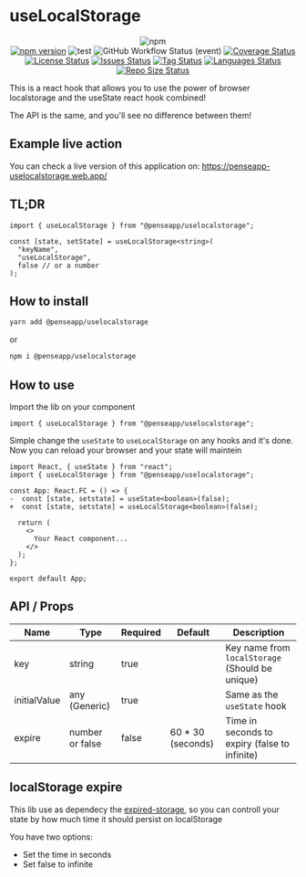 # useLocalStorage

<div align="center">

![npm](https://img.shields.io/npm/dt/nodejs-health-checker?style=for-the-badge)<br>
[![npm version](https://badge.fury.io/js/nodejs-health-checker.svg)](https://badge.fury.io/js/nodejs-health-checker)
![test](https://github.com/penseapp/uselocalstorage/workflows/test/badge.svg?branch=master)
![GitHub Workflow Status (event)](https://img.shields.io/github/workflow/status/penseapp/uselocalstorage/test)
[![Coverage Status](https://coveralls.io/repos/github/penseapp/uselocalstorage/badge.svg?branch=master)](https://coveralls.io/github/penseapp/uselocalstorage?branch=master)
[![License Status](https://img.shields.io/github/license/penseapp/uselocalstorage)](https://img.shields.io/github/license/penseapp/uselocalstorage)
[![Issues Status](https://img.shields.io/github/issues/penseapp/uselocalstorage)](https://img.shields.io/github/issues/penseapp/uselocalstorage)
[![Tag Status](https://img.shields.io/github/v/tag/penseapp/uselocalstorage)](https://img.shields.io/github/v/tag/penseapp/uselocalstorage)
[![Languages Status](https://img.shields.io/github/languages/count/penseapp/uselocalstorage)](https://img.shields.io/github/languages/count/penseapp/uselocalstorage)
[![Repo Size Status](https://img.shields.io/github/repo-size/penseapp/uselocalstorage)](https://img.shields.io/github/repo-size/penseapp/uselocalstorage)

</div>

This is a react hook that allows you to use the power of browser localstorage
and the useState react hook combined!

The API is the same, and you'll see no difference between them!

## Example live action

You can check a live version of this application on: https://penseapp-uselocalstorage.web.app/

## TL;DR

```tsx
import { useLocalStorage } from "@penseapp/uselocalstorage";

const [state, setState] = useLocalStorage<string>(
  "keyName",
  "useLocalStorage",
  false // or a number
);
```

## How to install

```sh
yarn add @penseapp/uselocalstorage
```

or

```sh
npm i @penseapp/uselocalstorage
```

## How to use

Import the lib on your component

```tsx
import { useLocalStorage } from "@penseapp/uselocalstorage";
```

Simple change the `useState` to `useLocalStorage` on any hooks and it's done.
Now you can reload your browser and your state will maintein

```tsx
import React, { useState } from "react";
import { useLocalStorage } from "@penseapp/uselocalstorage";

const App: React.FC = () => {
-  const [state, setstate] = useState<boolean>(false);
+  const [state, setstate] = useLocalStorage<boolean>(false);

  return (
    <>
      Your React component...
    </>
  );
};

export default App;
```

## API / Props

| Name         | Type            | Required | Default            | Description                                     |
| ------------ | --------------- | -------- | ------------------ | ----------------------------------------------- |
| key          | string          | true     |                    | Key name from `localStorage` (Should be unique) |
| initialValue | any (Generic)   | true     |                    | Same as the `useState` hook                     |
| expire       | number or false | false    | 60 \* 30 (seconds) | Time in seconds to expiry (false to infinite)   |

## localStorage expire

This lib use as dependecy the [expired-storage](https://www.npmjs.com/package/expired-storage), so you can controll your state by how much time it should persist on localStorage

You have two options:

- Set the time in seconds
- Set false to infinite
